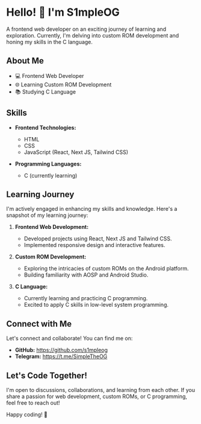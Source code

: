 # Hello! 👋 I'm S1mpleOG

A frontend web developer on an exciting journey of learning and exploration. Currently, I'm delving into custom ROM development and honing my skills in the C language.

## About Me

- 💻 Frontend Web Developer
- 🌐 Learning Custom ROM Development
- 📚 Studying C Language

## Skills

- **Frontend Technologies:**
  - HTML
  - CSS
  - JavaScript (React, Next JS, Tailwind CSS)

- **Programming Languages:**
  - C (currently learning)

## Learning Journey

I'm actively engaged in enhancing my skills and knowledge. Here's a snapshot of my learning journey:

1. **Frontend Web Development:**
   - Developed projects using React, Next JS and Tailwind CSS.
   - Implemented responsive design and interactive features.

2. **Custom ROM Development:**
   - Exploring the intricacies of custom ROMs on the Android platform.
   - Building familiarity with AOSP and Android Studio.

3. **C Language:**
   - Currently learning and practicing C programming.
   - Excited to apply C skills in low-level system programming.

## Connect with Me

Let's connect and collaborate! You can find me on:

- **GitHub:** https://github.com/s1mpleog
- **Telegram:** https://t.me/SimpleTheOG

## Let's Code Together!

I'm open to discussions, collaborations, and learning from each other. If you share a passion for web development, custom ROMs, or C programming, feel free to reach out!

Happy coding! 🚀
